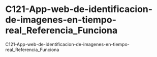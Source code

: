 # C121-App-web-de-identificacion-de-imagenes-en-tiempo-real_Referencia_Funciona
C121-App-web-de-identificacion-de-imagenes-en-tiempo-real_Referencia_Funciona
